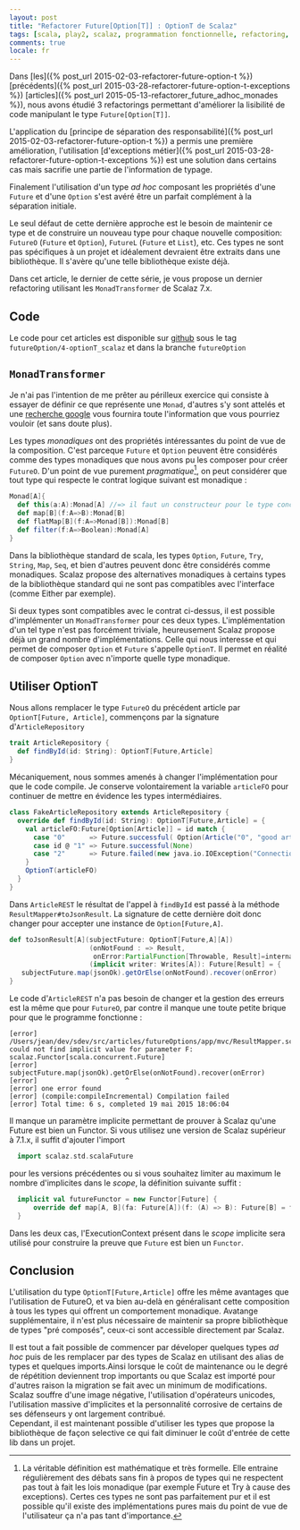 ```yaml
---
layout: post
title: "Refactorer Future[Option[T]] : OptionT de Scalaz"
tags: [scala, play2, scalaz, programmation fonctionnelle, refactoring, craftsmanship]
comments: true
locale: fr
---
```


Dans [les]({% post_url 2015-02-03-refactorer-future-option-t %}) [précédents]({% post_url 2015-03-28-refactorer-future-option-t-exceptions %}) [articles]({% post_url 2015-05-13-refactorer_future_adhoc_monades %}), nous avons étudié 3 refactorings permettant d'améliorer la lisibilité de code manipulant le type `Future[Option[T]]`.

L'application du [principe de séparation des responsabilité]({% post_url 2015-02-03-refactorer-future-option-t %}) a permis une première amélioration, l'utilisation [d'exceptions métier]({% post_url 2015-03-28-refactorer-future-option-t-exceptions %}) est une solution dans certains cas mais sacrifie une partie de l'information de typage.

Finalement l'utilisation d'un type _ad hoc_ composant les propriétés d'une `Future` et d'une `Option` s'est avéré être un parfait complément à la séparation initiale.

Le seul défaut de cette dernière approche est le besoin de maintenir ce type et de construire un nouveau type pour chaque nouvelle composition: `FutureO` (`Future` et `Option`), `FutureL` (`Future` et `List`), etc. Ces types ne sont pas spécifiques à un projet et idéalement devraient être extraits dans une bibliothèque. Il s'avère qu'une telle bibliothèque existe déjà.

Dans cet article, le dernier de cette série, je vous propose un dernier refactoring utilisant les `MonadTransformer` de Scalaz 7.x.

<!--more-->
Code
----

Le code pour cet articles est disponible sur [github](https://github.com/jeantil/blog-samples) sous le tag `futureOption/4-optionT_scalaz` et dans la branche `futureOption`

`MonadTransformer`
-----
Je n'ai pas l'intention de me prêter au périlleux exercice qui consiste à essayer de définir ce que représente une `Monad`, d'autres s'y sont attelés et une [recherche google](https://www.google.fr/search?q=d%C3%A9finition+de+monade+programmation) vous fournira toute l'information que vous pourriez vouloir (et sans doute plus).

Les types _monadiques_ ont des propriétés intéressantes du point de vue de la composition. C'est parceque `Future` et `Option` peuvent être considérés comme des types monadiques que nous avons pu les composer pour créer `FutureO`.
D'un point de vue purement *pragmatique*[^1], on peut considérer que tout type qui respecte le contrat logique suivant est monadique :

```scala
Monad[A]{
  def this(a:A):Monad[A] //=> il faut un constructeur pour le type concret
  def map[B](f:A=>B):Monad[B]
  def flatMap[B](f:A=>Monad[B]):Monad[B]
  def filter(f:A=>Boolean):Monad[A]
}
```
Dans la bibliothèque standard de scala, les types `Option`, `Future`, `Try`, `String`, `Map`, `Seq`, et bien d'autres peuvent donc être considérés comme monadiques. Scalaz propose des alternatives monadiques à certains types de la bibliothèque standard qui ne sont pas compatibles avec l'interface (comme Either par exemple).

Si deux types sont compatibles avec le contrat ci-dessus, il est possible d'implémenter un `MonadTransformer` pour ces deux types. L'implémentation d'un tel type n'est pas forcément triviale, heureusement Scalaz propose déjà un grand nombre d'implémentations. Celle qui nous interesse et qui permet de composer `Option` et `Future` s'appelle `OptionT`. Il permet en réalité de composer `Option` avec n'importe quelle type monadique.

Utiliser OptionT
-----

Nous allons remplacer le type `FutureO` du précédent article par `OptionT[Future, Article]`, commençons par la signature d'`ArticleRepository`

```scala
trait ArticleRepository {
  def findById(id: String): OptionT[Future,Article]
}
```

Mécaniquement, nous sommes amenés à changer l'implémentation pour que le code compile. Je conserve volontairement la variable `articleFO` pour continuer de mettre en évidence les types intermédiaires.

```scala
class FakeArticleRepository extends ArticleRepository {
  override def findById(id: String): OptionT[Future,Article] = {
    val articleFO:Future[Option[Article]] = id match {
      case "0"      => Future.successful( Option(Article("0", "good article", 10.0) ))
      case id @ "1" => Future.successful(None)
      case "2"      => Future.failed(new java.io.IOException("Connection lost !!") )
    }
    OptionT(articleFO)
  }
}
```

Dans `ArticleREST` le résultat de l'appel à `findById` est passé à la méthode `ResultMapper#toJsonResult`. La signature de cette dernière doit donc changer pour accepter une instance de `Option[Future,A]`.

```scala
def toJsonResult[A](subjectFuture: OptionT[Future,A][A])
                    (onNotFound : => Result,
                     onError:PartialFunction[Throwable, Result]=internalServerErrorHandler)
                    (implicit writer: Writes[A]): Future[Result] = {
   subjectFuture.map(jsonOk).getOrElse(onNotFound).recover(onError)
}
```

Le code d'`ArticleREST` n'a pas besoin de changer et la gestion des erreurs est la même que pour `FutureO`, par contre il manque une toute petite brique pour que le programme fonctionne :

```
[error] /Users/jean/dev/sdev/src/articles/futureOptions/app/mvc/ResultMapper.scala:41: could not find implicit value for parameter F: scalaz.Functor[scala.concurrent.Future]
[error]     subjectFuture.map(jsonOk).getOrElse(onNotFound).recover(onError)
[error]                      ^
[error] one error found
[error] (compile:compileIncremental) Compilation failed
[error] Total time: 6 s, completed 19 mai 2015 18:06:04
```

Il manque un paramètre implicite permettant de prouver à Scalaz qu'une Future est bien un Functor. Si vous utilisez une version de Scalaz supérieur à 7.1.x, il suffit d'ajouter l'import

```scala
  import scalaz.std.scalaFuture
```
pour les versions précédentes ou si vous souhaitez limiter au maximum le nombre d'implicites dans le _scope_, la définition suivante suffit :

```scala
  implicit val futureFunctor = new Functor[Future] {
      override def map[A, B](fa: Future[A])(f: (A) => B): Future[B] = fa.map(f)
  }
```
Dans les deux cas, l'ExecutionContext présent dans le _scope_ implicite sera utilisé pour construire la preuve que `Future` est bien un `Functor`.

Conclusion
----

L'utilisation du type `OptionT[Future,Article]` offre les même avantages que l'utilisation de FutureO, et va bien au-delà en généralisant cette composition à tous les types qui offrent un comportement monadique. Avatange supplémentaire, il n'est plus nécessaire de maintenir sa propre bibliothèque de types "pré composés", ceux-ci sont accessible directement par Scalaz.

Il est tout a fait possible de commencer par déveloper quelques types _ad hoc_ puis de les remplacer par des types de Scalaz en utilisant des alias de types et quelques imports.Ainsi lorsque le coût de maintenance ou le degré de répétition deviennent trop importants ou que Scalaz est importé pour d'autres raison la migration se fait avec un minimum de modifications.
Scalaz souffre d'une image négative, l'utilisation d'opérateurs unicodes, l'utilisation massive d'implicites et la personnalité corrosive de certains de ses défenseurs y ont largement contribué.  
Cependant, il est maintenant possible d'utiliser les types que propose la bibliothèque de façon selective ce qui fait diminuer le coût d'entrée  de cette lib dans un projet.


[^1]: La véritable définition est mathématique et très formelle. Elle entraine régulièrement des débats sans fin à propos de types qui ne respectent pas tout à fait les lois monadique (par exemple Future et Try à cause des exceptions). Certes ces types ne sont pas parfaitement pur et il est possible qu'il existe des implémentations pures mais du point de vue de l'utilisateur ça n'a pas tant d'importance.
